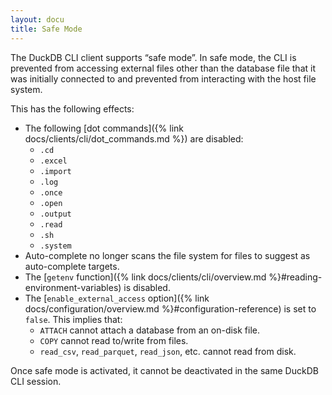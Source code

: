 ```yaml
---
layout: docu
title: Safe Mode
---
```


The DuckDB CLI client supports “safe mode”.
In safe mode, the CLI is prevented from accessing external files other than the database file that it was initially connected to and prevented from interacting with the host file system.

This has the following effects:

* The following [dot commands]({% link docs/clients/cli/dot_commands.md %}) are disabled:
    * `.cd`
    * `.excel`
    * `.import`
    * `.log`
    * `.once`
    * `.open`
    * `.output`
    * `.read`
    * `.sh`
    * `.system`
* Auto-complete no longer scans the file system for files to suggest as auto-complete targets.
* The [`getenv` function]({% link docs/clients/cli/overview.md %}#reading-environment-variables) is disabled.
* The [`enable_external_access` option]({% link docs/configuration/overview.md %}#configuration-reference) is set to `false`. This implies that:
    * `ATTACH` cannot attach a database from an on-disk file.
    * `COPY` cannot read to/write from files.
    * `read_csv`, `read_parquet`, `read_json`, etc. cannot read from disk.

Once safe mode is activated, it cannot be deactivated in the same DuckDB CLI session.
